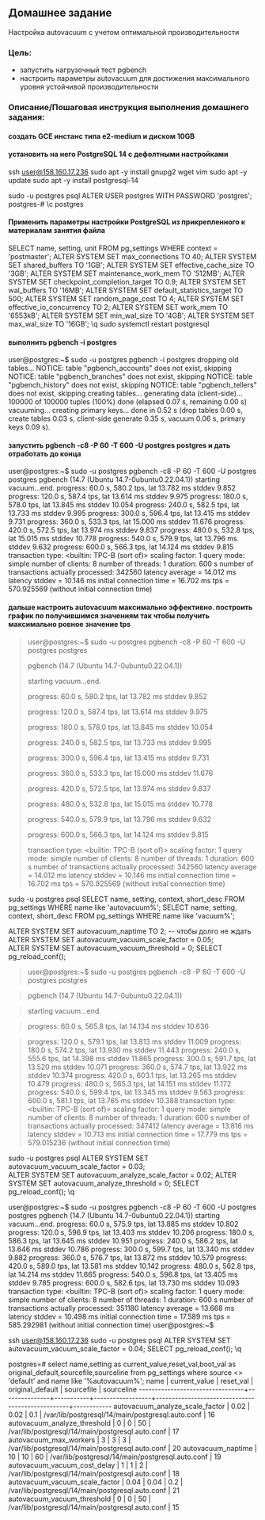 ## Домашнее задание

Настройка autovacuum с учетом оптимальной производительности

### Цель:
-   запустить нагрузочный тест pgbench
-   настроить параметры autovacuum для достижения максимального уровня устойчивой производительности

  

### Описание/Пошаговая инструкция выполнения домашнего задания:

####  создать GCE инстанс типа e2-medium и диском 10GB
####   установить на него PostgreSQL 14 с дефолтными настройками
ssh user@158.160.17.236
sudo apt -y install gnupg2 wget vim
sudo apt -y update
sudo apt -y install postgresql-14

sudo -u postgres psql
ALTER USER postgres WITH PASSWORD 'postgres';
postgres-# \c postgres

#### Применить параметры настройки PostgreSQL из прикрепленного к материалам занятия файла

SELECT name, setting, unit FROM pg_settings WHERE context = 'postmaster';
ALTER SYSTEM SET max_connections TO 40;
ALTER SYSTEM SET shared_buffers TO '1GB';
ALTER SYSTEM SET effective_cache_size TO '3GB';
ALTER SYSTEM SET maintenance_work_mem TO '512MB';
ALTER SYSTEM SET checkpoint_completion_target TO 0.9;
ALTER SYSTEM SET wal_buffers TO '16MB';
ALTER SYSTEM SET default_statistics_target TO 500;
ALTER SYSTEM SET random_page_cost TO 4;
ALTER SYSTEM SET effective_io_concurrency TO 2;
ALTER SYSTEM SET work_mem TO '6553kB';
ALTER SYSTEM SET min_wal_size TO '4GB';
ALTER SYSTEM SET max_wal_size TO '16GB';
\q
sudo systemctl restart postgresql

#### выполнить pgbench -i postgres
user@postgres:~$ sudo -u postgres pgbench -i postgres
dropping old tables...
NOTICE:  table "pgbench_accounts" does not exist, skipping
NOTICE:  table "pgbench_branches" does not exist, skipping
NOTICE:  table "pgbench_history" does not exist, skipping
NOTICE:  table "pgbench_tellers" does not exist, skipping
creating tables...
generating data (client-side)...
100000 of 100000 tuples (100%) done (elapsed 0.07 s, remaining 0.00 s)
vacuuming...
creating primary keys...
done in 0.52 s (drop tables 0.00 s, create tables 0.03 s, client-side generate 0.35 s, vacuum 0.06 s, primary keys 0.09 s).

#### запустить pgbench -c8 -P 60 -T 600 -U postgres postgres и   дать отработать до конца
user@postgres:~$ sudo -u postgres pgbench -c8 -P 60 -T 600 -U postgres postgres
pgbench (14.7 (Ubuntu 14.7-0ubuntu0.22.04.1))
starting vacuum...end.
progress: 60.0 s, 580.2 tps, lat 13.782 ms stddev 9.852
progress: 120.0 s, 587.4 tps, lat 13.614 ms stddev 9.975
progress: 180.0 s, 578.0 tps, lat 13.845 ms stddev 10.054
progress: 240.0 s, 582.5 tps, lat 13.733 ms stddev 9.995
progress: 300.0 s, 596.4 tps, lat 13.415 ms stddev 9.731
progress: 360.0 s, 533.3 tps, lat 15.000 ms stddev 11.676
progress: 420.0 s, 572.5 tps, lat 13.974 ms stddev 9.837
progress: 480.0 s, 532.8 tps, lat 15.015 ms stddev 10.778
progress: 540.0 s, 579.9 tps, lat 13.796 ms stddev 9.632
progress: 600.0 s, 566.3 tps, lat 14.124 ms stddev 9.815
transaction type: <builtin: TPC-B (sort of)>
scaling factor: 1
query mode: simple
number of clients: 8
number of threads: 1
duration: 600 s
number of transactions actually processed: 342560
latency average = 14.012 ms
latency stddev = 10.146 ms
initial connection time = 16.702 ms
tps = 570.925569 (without initial connection time)

#### дальше настроить autovacuum максимально эффективно. построить график по получившимся значениям так чтобы получить максимально ровное значение tps

>user@postgres:~$ sudo -u postgres pgbench -c8 -P 60 -T 600 -U postgres postgres
>
>pgbench (14.7 (Ubuntu 14.7-0ubuntu0.22.04.1))
>
>starting vacuum...end.
>
> progress: 60.0 s, 580.2 tps, lat 13.782 ms stddev 9.852
> 
> progress: 120.0 s, 587.4 tps, lat 13.614 ms stddev 9.975
> 
> progress: 180.0 s, 578.0 tps, lat 13.845 ms stddev 10.054
> 
> progress: 240.0 s, 582.5 tps, lat 13.733 ms stddev 9.995
> 
> progress: 300.0 s, 596.4 tps, lat 13.415 ms stddev 9.731
> 
> progress: 360.0 s, 533.3 tps, lat 15.000 ms stddev 11.676
> 
> progress: 420.0 s, 572.5 tps, lat 13.974 ms stddev 9.837
> 
> progress: 480.0 s, 532.8 tps, lat 15.015 ms stddev 10.778
> 
> progress: 540.0 s, 579.9 tps, lat 13.796 ms stddev 9.632
> 
> progress: 600.0 s, 566.3 tps, lat 14.124 ms stddev 9.815
> 
> transaction type: <builtin: TPC-B (sort of)>
> scaling factor: 1
> query mode: simple
> number of clients: 8
> number of threads: 1
> duration: 600 s
> number of transactions actually processed: 342560
> latency average = 14.012 ms
> latency stddev = 10.146 ms
> initial connection time = 16.702 ms
> tps = 570.925569 (without initial connection time)

sudo -u postgres psql
SELECT name, setting, context, short_desc FROM pg_settings WHERE name like 'autovacuum%';
SELECT name, setting, context, short_desc FROM pg_settings WHERE name like 'vacuum%';

ALTER SYSTEM SET autovacuum_naptime TO 2; -- чтобы долго не ждать
ALTER SYSTEM SET autovacuum_vacuum_scale_factor = 0.05;  
ALTER SYSTEM SET autovacuum_vacuum_threshold = 0;
SELECT pg_reload_conf();


> user@postgres:~$ sudo -u postgres pgbench -c8 -P 60 -T 600 -U postgres postgres

> pgbench (14.7 (Ubuntu 14.7-0ubuntu0.22.04.1))

> starting vacuum...end.

> progress: 60.0 s, 565.8 tps, lat 14.134 ms stddev 10.636

> progress: 120.0 s, 579.1 tps, lat 13.813 ms stddev 11.009
progress: 180.0 s, 574.2 tps, lat 13.930 ms stddev 11.443
progress: 240.0 s, 555.6 tps, lat 14.398 ms stddev 11.865
progress: 300.0 s, 591.7 tps, lat 13.520 ms stddev 10.071
progress: 360.0 s, 574.7 tps, lat 13.922 ms stddev 10.374
progress: 420.0 s, 603.1 tps, lat 13.265 ms stddev 10.479
progress: 480.0 s, 565.3 tps, lat 14.151 ms stddev 11.172
progress: 540.0 s, 599.4 tps, lat 13.345 ms stddev 9.563
progress: 600.0 s, 581.1 tps, lat 13.765 ms stddev 10.388
transaction type: <builtin: TPC-B (sort of)>
scaling factor: 1
query mode: simple
number of clients: 8
number of threads: 1
duration: 600 s
number of transactions actually processed: 347412
latency average = 13.816 ms
latency stddev = 10.713 ms
initial connection time = 17.779 ms
tps = 579.015236 (without initial connection time)


sudo -u postgres psql
ALTER SYSTEM SET autovacuum_vacuum_scale_factor = 0.03;  
ALTER SYSTEM SET autovacuum_analyze_scale_factor = 0.02;
ALTER SYSTEM SET autovacuum_analyze_threshold = 0;
SELECT pg_reload_conf();
\q



user@postgres:~$ sudo -u postgres pgbench -c8 -P 60 -T 600 -U postgres postgres
pgbench (14.7 (Ubuntu 14.7-0ubuntu0.22.04.1))
starting vacuum...end.
progress: 60.0 s, 575.9 tps, lat 13.885 ms stddev 10.802
progress: 120.0 s, 596.9 tps, lat 13.403 ms stddev 10.206
progress: 180.0 s, 586.3 tps, lat 13.645 ms stddev 10.951
progress: 240.0 s, 586.2 tps, lat 13.646 ms stddev 10.786
progress: 300.0 s, 599.7 tps, lat 13.340 ms stddev 9.882
progress: 360.0 s, 576.7 tps, lat 13.872 ms stddev 10.579
progress: 420.0 s, 589.0 tps, lat 13.581 ms stddev 10.142
progress: 480.0 s, 562.8 tps, lat 14.214 ms stddev 11.665
progress: 540.0 s, 596.8 tps, lat 13.405 ms stddev 9.785
progress: 600.0 s, 582.6 tps, lat 13.730 ms stddev 10.093
transaction type: <builtin: TPC-B (sort of)>
scaling factor: 1
query mode: simple
number of clients: 8
number of threads: 1
duration: 600 s
number of transactions actually processed: 351180
latency average = 13.668 ms
latency stddev = 10.498 ms
initial connection time = 17.589 ms
tps = 585.292981 (without initial connection time)
user@postgres:~$

ssh user@158.160.17.236
sudo -u postgres psql
ALTER SYSTEM SET autovacuum_vacuum_scale_factor = 0.04;
SELECT pg_reload_conf();
\q

postgres=# select name,setting as current_value,reset_val,boot_val as original_default,sourcefile,sourceline from pg_settings where source <> 'default' and name like '%autovacuum%';
              name               | current_value | reset_val | original_default |                    sourcefile                    | sourceline
---------------------------------+---------------+-----------+------------------+--------------------------------------------------+------------
 autovacuum_analyze_scale_factor | 0.02          | 0.02      | 0.1              | /var/lib/postgresql/14/main/postgresql.auto.conf |         16
 autovacuum_analyze_threshold    | 0             | 0         | 50               | /var/lib/postgresql/14/main/postgresql.auto.conf |         17
 autovacuum_max_workers          | 3             | 3         | 3                | /var/lib/postgresql/14/main/postgresql.auto.conf |         20
 autovacuum_naptime              | 10            | 10        | 60               | /var/lib/postgresql/14/main/postgresql.auto.conf |         19
 autovacuum_vacuum_cost_delay    | 1             | 1         | 2                | /var/lib/postgresql/14/main/postgresql.auto.conf |         18
 autovacuum_vacuum_scale_factor  | 0.04          | 0.04      | 0.2              | /var/lib/postgresql/14/main/postgresql.auto.conf |         21
 autovacuum_vacuum_threshold     | 0             | 0         | 50               | /var/lib/postgresql/14/main/postgresql.auto.conf |         15
 
<!--stackedit_data:
eyJoaXN0b3J5IjpbLTE3MjU0MTUyMDcsMTAxNzM4NjMzOSw5Nj
Q5NzkyOTUsLTEyODc0NDU2NzYsLTEyMTc3ODI3MzQsMTMwNTc0
ODU0LC05OTA5OTkyOSwxMTY0NzM0NTM0XX0=
-->